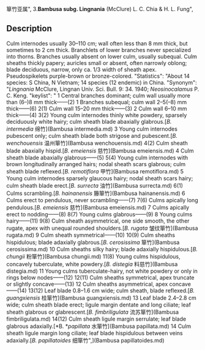 箪竹亚属",
3.**Bambusa subg. Lingnania** (McClure) L. C. Chia & H. L. Fung",

## Description
Culm internodes usually 30–110 cm; wall often less than 8 mm thick, but sometimes to 2 cm thick. Branchlets of lower branches never specialized into thorns. Branches usually absent on lower culm, usually subequal. Culm sheaths thickly papery; auricles small or absent, often narrowly oblong; blade deciduous, narrow, only ca. 1/3 width of sheath apex. Pseudospikelets purple-brown or bronze-colored.
  "Statistics": "About 14 species: S China, N Vietnam; 14 species (12 endemic) in China.
  "Synonym": "*Lingnania* McClure, Lingnan Univ. Sci. Bull. 9: 34. 1940; *Neosinocalamus* P. C. Keng.
  "keylist": "
1 Central branches dominant; culm wall usually more than (6–)8 mm thick——(2)
1 Branches subequal; culm wall 2–5(–8) mm thick——(6)
2(1) Culm wall 15–20 mm thick——(3)
2 Culm wall 6–10 mm thick——(4)
3(2) Young culm internodes thinly white powdery, sparsely deciduously white hairy; culm sheath blade abaxially glabrous.[*B. intermedia* 绵竹](Bambusa intermedia.md)
3 Young culm internodes pubescent only; culm sheath blade both strigose and pubescent.[*B. wenchouensis* 温州箪竹](Bambusa wenchouensis.md)
4(2) Culm sheath blade abaxially hispid.[*B. emeiensis* 慈竹](Bambusa emeiensis.md)
4 Culm sheath blade abaxially glabrous——(5)
5(4) Young culm internodes with brown longitudinally arranged hairs; nodal sheath scars glabrous; culm sheath blade reflexed.[*B. remotiflora* 甲竹](Bambusa remotiflora.md)
5 Young culm internodes sparsely glaucous hairy; nodal sheath scars hairy; culm sheath blade erect.[*B. surrecta* 油竹](Bambusa surrecta.md)
6(1) Culms scrambling.[*B. hainanensis* 籐箪竹](Bambusa hainanensis.md)
6 Culms erect to pendulous, never scrambling——(7)
7(6) Culms apically long pendulous.[*B. emeiensis* 慈竹](Bambusa emeiensis.md)
7 Culms apically erect to nodding——(8)
8(7) Young culms glabrous——(9)
8 Young culms hairy——(11)
9(8) Culm sheath asymmetrical, one side smooth, the other rugate, apex with unequal rounded shoulders.[*B. rugata* 皱纹箪竹](Bambusa rugata.md)
9 Culm sheath symmetrical——(10)
10(9) Culm sheaths hispidulous; blade adaxially glabrous.[*B. cerosissima* 箪竹](Bambusa cerosissima.md)
10 Culm sheaths silky hairy; blade adaxially hispidulous.[*B. chungii* 粉箪竹](Bambusa chungii.md)
11(8) Young culms hispidulous, concavely tuberculate, white powdery.[*B. distegia* 料慈竹](Bambusa distegia.md)
11 Young culms tuberculate-hairy, not white powdery or only in rings below nodes——(12)
12(11) Culm sheaths symmetrical, apex truncate or slightly concave——(13)
12 Culm sheaths asymmetrical, apex concave——(14)
13(12) Leaf blade 0.8–1.6 cm wide; culm sheath, blade reflexed.[*B. guangxiensis* 桂箪竹](Bambusa guangxiensis.md)
13 Leaf blade 2.4–2.8 cm wide; culm sheath blade erect; ligule margin dentate and long ciliate; leaf sheath glabrous or glabrescent.[*B. fimbriligulata* 流苏箪竹](Bambusa fimbriligulata.md)
14(12) Culm sheath ligule margin serrulate; leaf blade glabrous adaxially.[*B. **papillata* 水箪竹](Bambusa papillata.md)
14 Culm sheath ligule margin long ciliate; leaf blade hispidulous between veins adaxially.[*B. papillatoides* 细箪竹",](Bambusa papillatoides.md)
